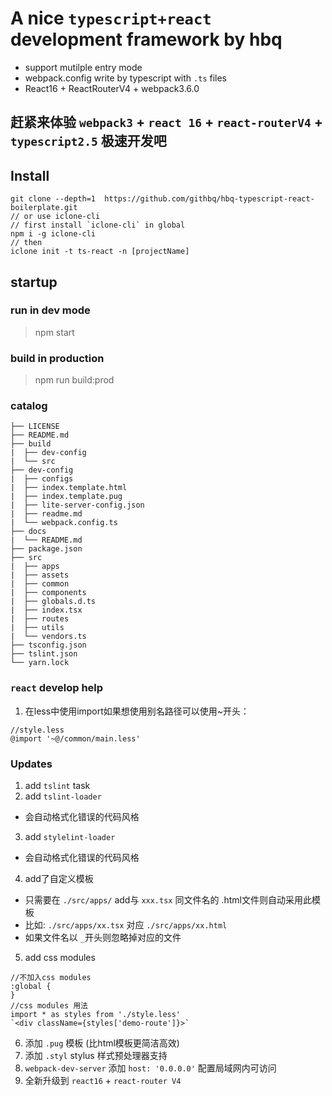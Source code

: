 # A nice `typescript+react` development framework by hbq
  - support  mutilple entry mode
  - webpack.config write by typescript with `.ts` files
  - React16 + ReactRouterV4 + webpack3.6.0
## 赶紧来体验 `webpack3` + `react 16` + `react-routerV4` + `typescript2.5` 极速开发吧

## Install
```
git clone --depth=1  https://github.com/githbq/hbq-typescript-react-boilerplate.git
// or use iclone-cli
// first install `iclone-cli` in global
npm i -g iclone-cli
// then
iclone init -t ts-react -n [projectName]
```

## startup

### run in dev mode

> npm start

### build in production

> npm run build:prod

### catalog

```
├── LICENSE
├── README.md
├── build
|  ├── dev-config
|  └── src
├── dev-config
|  ├── configs
|  ├── index.template.html
|  ├── index.template.pug
|  ├── lite-server-config.json
|  ├── readme.md
|  └── webpack.config.ts
├── docs
|  └── README.md
├── package.json
├── src
|  ├── apps
|  ├── assets
|  ├── common
|  ├── components
|  ├── globals.d.ts
|  ├── index.tsx
|  ├── routes
|  ├── utils
|  └── vendors.ts
├── tsconfig.json
├── tslint.json
└── yarn.lock
```

### `react` develop help
1. 在less中使用import如果想使用别名路径可以使用~开头：
```
//style.less
@import '~@/common/main.less'
```
### Updates
1. add `tslint` task
2. add `tslint-loader`
  - 会自动格式化错误的代码风格
3. add `stylelint-loader`
  - 会自动格式化错误的代码风格
4. add了自定义模板
  - 只需要在 `./src/apps/` add与 `xxx.tsx` 同文件名的 .html文件则自动采用此模板
  - 比如: `./src/apps/xx.tsx` 对应  `./src/apps/xx.html`
  - 如果文件名以 `_`开头则忽略掉对应的文件
5. add css modules
  ```
  //不加入css modules
  :global {
  }
  //css modules 用法
  import * as styles from './style.less'
  `<div className={styles['demo-route']}>`
  ```

6. 添加 `.pug` 模板 (比html模板更简洁高效)
7. 添加 `.styl` stylus 样式预处理器支持
8. `webpack-dev-server` 添加 `host: '0.0.0.0'` 配置局域网内可访问
9. 全新升级到 `react16` +  `react-router V4`

